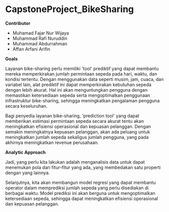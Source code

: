 # CapstoneProject_BikeSharing

**Contributor**
- Muhamad Fajar Nur Wijaya
- Muhammad Rafi Nuruddin
- Muhammad Abdurrahman
- Affan Arfani Arifin

**Goals**

Layanan bike-sharing perlu memiliki 'tool' prediktif yang dapat membantu mereka memperkirakan jumlah permintaan sepeda pada hari, waktu, dan kondisi tertentu. Dengan menggunakan data seperti musim, jam, cuaca, dan variabel lain, alat prediktif ini dapat memperkirakan kebutuhan sepeda dengan lebih akurat. Hal ini akan menguntungkan pengguna dengan memastikan ketersediaan sepeda serta mengoptimalkan penggunaan infrastruktur bike-sharing, sehingga meningkatkan pengalaman pengguna secara keseluruhan.

Bagi penyedia layanan bike-sharing, 'prediction tool' yang dapat memberikan estimasi permintaan sepeda secara akurat tentu akan meningkatkan efisiensi operasional dan kepuasan pelanggan. Dengan semakin meningkatnya kepuasan pelanggan, akan ada peluang untuk meningkatkan jumlah sepeda sekaligus jumlah pengguna, yang pada akhirnya meningkatkan revenue perusahaan.

**Analytic Approach**

Jadi, yang perlu kita lakukan adalah menganalisis data untuk dapat menemukan pola dari fitur-fitur yang ada, yang membedakan satu properti dengan yang lainnya.

Selanjutnya, kita akan membangun model regresi yang dapat membantu operator dalam memprediksi jumlah sepeda yang perlu disediakan di berbagai waktu. Model prediksi ini akan berguna untuk mengoptimalkan ketersediaan sepeda, sehingga dapat meningkatkan efisiensi operasional dan kepuasan pelanggan.

